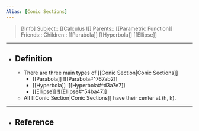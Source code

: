 ```yaml
---
Alias: [Conic Sections]
---
```

> [!Info]
> Subject:: [[Calculus I]]
> Parents:: [[Parametric Function]]
> Friends:: 
> Children:: [[Parabola]] [[Hyperbola]] [[Ellipse]]
---
- ## Definition
	- There are three main types of [[Conic Section|Conic Sections]]
		- [[Parabola]]
		  ![[Parabola#^767ab2]]
		- [[Hyperbola]]
		  ![[Hyperbola#^d3a7e7]]
		- [[Ellipse]]
		  ![[Ellipse#^54ba47]]
	- All [[Conic Section|Conic Sections]] have their center at (h, k).
---
- ## Reference